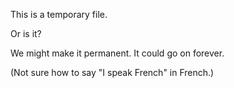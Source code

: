 This is a temporary file.

Or is it?

We might make it permanent. It could go on forever.

(Not sure how to say "I speak French" in French.)